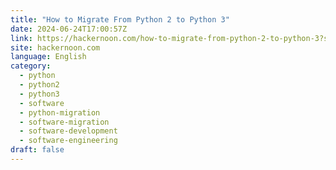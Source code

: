 ```yaml
---
title: "How to Migrate From Python 2 to Python 3"
date: 2024-06-24T17:00:57Z
link: https://hackernoon.com/how-to-migrate-from-python-2-to-python-3?source=rss&utm_medium=RSS&utm_source=news.12bit.vn
site: hackernoon.com
language: English
category:
  - python
  - python2
  - python3
  - software
  - python-migration
  - software-migration
  - software-development
  - software-engineering
draft: false
---
```

